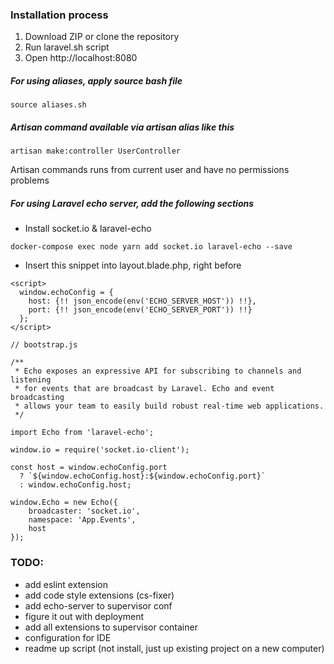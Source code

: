 ### Installation process
1. Download ZIP or clone the repository
2. Run laravel.sh script
3. Open http://localhost:8080

##### For using aliases, apply source bash file
```
source aliases.sh
``` 

##### Artisan command available via artisan alias like this
```
artisan make:controller UserController
```
Artisan commands runs from current user and have no permissions problems

##### For using Laravel echo server, add the following sections
- Install socket.io & laravel-echo
```
docker-compose exec node yarn add socket.io laravel-echo --save
 ``` 
- Insert this snippet into layout.blade.php, right before <script src="{{ asset('app.js') }}"></script>
```
<script>
  window.echoConfig = {
    host: {!! json_encode(env('ECHO_SERVER_HOST')) !!},
    port: {!! json_encode(env('ECHO_SERVER_PORT')) !!}
  };
</script>
```
```
// bootstrap.js

/**
 * Echo exposes an expressive API for subscribing to channels and listening
 * for events that are broadcast by Laravel. Echo and event broadcasting
 * allows your team to easily build robust real-time web applications.
 */

import Echo from 'laravel-echo';

window.io = require('socket.io-client');

const host = window.echoConfig.port
  ? `${window.echoConfig.host}:${window.echoConfig.port}`
  : window.echoConfig.host;

window.Echo = new Echo({
    broadcaster: 'socket.io',
    namespace: 'App.Events',
    host
});
``` 

### TODO:
- add eslint extension
- add code style extensions (cs-fixer)
- add echo-server to supervisor conf
- figure it out with deployment
- add all extensions to supervisor container
- configuration for IDE
- readme up script (not install, just up existing project on a new computer)
